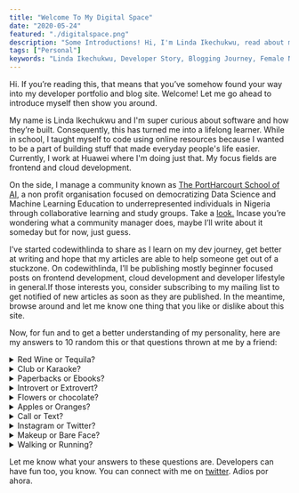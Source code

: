 ```yaml
---
title: "Welcome To My Digital Space"
date: "2020-05-24"
featured: "./digitalspace.png"
description: "Some Introductions! Hi, I'm Linda Ikechukwu, read about my developer story, how I started coding, the future ahead and my life in general"
tags: ["Personal"]
keywords: "Linda Ikechukwu, Developer Story, Blogging Journey, Female Nigerian Programmer, Developer blog"
---
```


Hi. If you’re reading this, that means that you’ve somehow found your way into my developer portfolio and blog site. Welcome! Let me go ahead to introduce myself then show you around.

My name is Linda Ikechukwu and I'm super curious about software and how they’re built. Consequently, this has turned me into a lifelong learner. While in school, I taught myself to code using online resources because I wanted to be a part of building stuff that made everyday people's life easier. Currently, I work at Huawei where I'm doing just that. My focus fields are frontend and cloud development.

On the side, I manage a community known as <a class="inline-link" href="https://phcschoolofai.org/">The PortHarcourt School of AI</a>, a non profit organisation focused on democratizing Data Science and Machine Learning Education to underrepresented individuals in Nigeria through collaborative learning and study groups. Take a <a class="inline-link" href="https://phcschoolofai.org/">look.</a> Incase you’re wondering what a community manager does, maybe I’ll write about it someday but for now, just guess.

I’ve started codewithlinda to share as I learn on my dev journey, get better at writing and hope that my articles are able to help someone get out of a stuckzone. On codewithlinda, I’ll be publishing mostly beginner focused posts on frontend development, cloud development and developer lifestyle in general.If those interests you, consider subscribing to my mailing list to get notified of new articles as soon as they are published. In the meantime, browse around and let me know one thing that you like or dislike about this site.

Now, for fun and to get a better understanding of my personality, here are my answers to 10 random this or that questions thrown at me by a friend:

<details>
  <summary>Red Wine or Tequila?</summary>
  <p>More shots please!! </p>
</details>

<details>
  <summary>Club or Karaoke?</summary>
  <p>I’ll give anything to spend every Friday night in a karaoke bar.</p>
</details>

<details>
  <summary>Paperbacks or Ebooks?</summary>
  <p>I’m quite old fashioned with some things, so paperbacks. I’m tryna build my own mini library.</p>
</details>

<details>
  <summary>Introvert or Extrovert?</summary>
  <p>I think I'm an exinvert. You know like in between the  both depending on the circumstance.</p>
</details>

<details>
  <summary>Flowers or chocolate?</summary>
  <p>As much as flowers are thought to be romantic, please come with chocolate. Can't eat flowers, yuuno.</p>
</details>

<details>
  <summary>Apples or Oranges?</summary>
  <p>I’ve been told by a partner that the quickest way to poison me is through apples. Sadly, that's true</p>
</details>

<details>
  <summary>Call or Text?</summary>
  <p>Please if it's not an emergency and you’re not calling to ask me for my account details, send a text please.</p>
</details>

<details>
  <summary>Instagram or Twitter?</summary>
  <p>Twitter is the real deal</p>
</details>

<details>
  <summary>Makeup or Bare Face?</summary>
  <p>Hmmm, truthfully I'm generally lazy and can't spend over 30 minutes beating my face unless it's a      special occasion. I just can’t.
  </p>
</details>

<details>
  <summary>Walking or Running? </summary>
  <p>You learn to walk before running, so please let's start with the former.</p>
</details>

Let me know what your answers to these questions are. Developers can have fun too, you know. You can connect with me on  <a class="inline-link" href="https://twitter.com/_MsLinda">twitter</a>. Adios por ahora.












